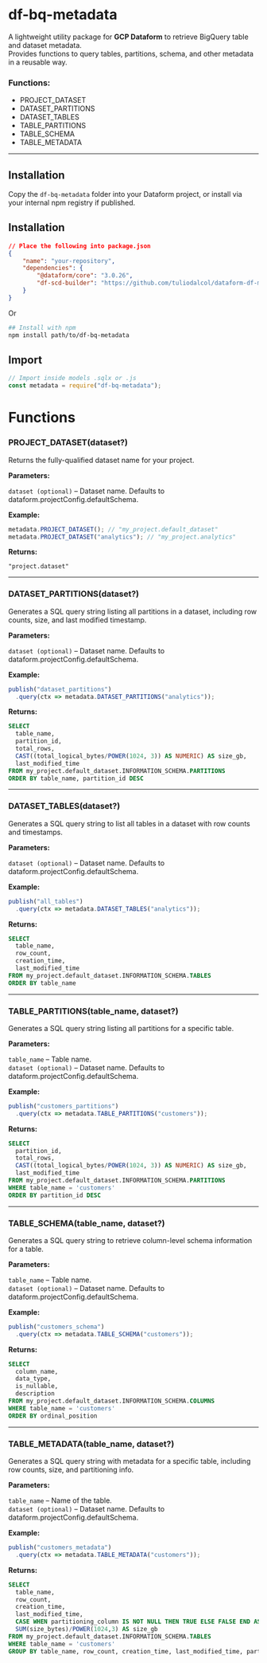# df-bq-metadata

A lightweight utility package for **GCP Dataform** to retrieve BigQuery table and dataset metadata.  
Provides functions to query tables, partitions, schema, and other metadata in a reusable way.

### Functions:
- PROJECT_DATASET
- DATASET_PARTITIONS
- DATASET_TABLES
- TABLE_PARTITIONS
- TABLE_SCHEMA
- TABLE_METADATA

---

## Installation

Copy the `df-bq-metadata` folder into your Dataform project, or install via your internal npm registry if published.



## Installation

```json
// Place the following into package.json
{
    "name": "your-repository",
    "dependencies": {
        "@dataform/core": "3.0.26",
        "df-scd-builder": "https://github.com/tuliodalcol/dataform-df-metadata/archive/refs/tags/v1.0.0.tar.gz"
    }
}
```

Or

```bash
## Install with npm
npm install path/to/df-bq-metadata
```

## Import 

```js
// Import inside models .sqlx or .js
const metadata = require("df-bq-metadata");
```


# Functions 

### PROJECT_DATASET(dataset?)

Returns the fully-qualified dataset name for your project.

**Parameters:**

`dataset (optional)` – Dataset name. Defaults to dataform.projectConfig.defaultSchema.

**Example:**

```js
metadata.PROJECT_DATASET(); // "my_project.default_dataset"
metadata.PROJECT_DATASET("analytics"); // "my_project.analytics"
```

**Returns:**

```
"project.dataset"
```

---

### DATASET_PARTITIONS(dataset?)

Generates a SQL query string listing all partitions in a dataset, including row counts, size, and last modified timestamp.

**Parameters:**

`dataset (optional)` – Dataset name. Defaults to dataform.projectConfig.defaultSchema.

**Example:**

```js
publish("dataset_partitions")
  .query(ctx => metadata.DATASET_PARTITIONS("analytics"));
```

**Returns:**

```sql
SELECT 
  table_name,	
  partition_id,	
  total_rows,	
  CAST((total_logical_bytes/POWER(1024, 3)) AS NUMERIC) AS size_gb,
  last_modified_time
FROM my_project.default_dataset.INFORMATION_SCHEMA.PARTITIONS
ORDER BY table_name, partition_id DESC
```

---

### DATASET_TABLES(dataset?)

Generates a SQL query string to list all tables in a dataset with row counts and timestamps.

**Parameters:**

`dataset (optional)` – Dataset name. Defaults to dataform.projectConfig.defaultSchema.

**Example:**

```js
publish("all_tables")
  .query(ctx => metadata.DATASET_TABLES("analytics"));
```

**Returns:**

```sql
SELECT 
  table_name, 
  row_count, 
  creation_time, 
  last_modified_time
FROM my_project.default_dataset.INFORMATION_SCHEMA.TABLES
ORDER BY table_name
```

---

### TABLE_PARTITIONS(table_name, dataset?)

Generates a SQL query string listing all partitions for a specific table.

**Parameters:**

`table_name` – Table name.  
`dataset (optional)` – Dataset name. Defaults to dataform.projectConfig.defaultSchema.

**Example:**

```js
publish("customers_partitions")
  .query(ctx => metadata.TABLE_PARTITIONS("customers"));
```

**Returns:**

```sql
SELECT 
  partition_id,
  total_rows,
  CAST((total_logical_bytes/POWER(1024, 3)) AS NUMERIC) AS size_gb,
  last_modified_time
FROM my_project.default_dataset.INFORMATION_SCHEMA.PARTITIONS
WHERE table_name = 'customers'
ORDER BY partition_id DESC
```

---

### TABLE_SCHEMA(table_name, dataset?)

Generates a SQL query string to retrieve column-level schema information for a table.

**Parameters:**

`table_name` – Table name.  
`dataset (optional)` – Dataset name. Defaults to dataform.projectConfig.defaultSchema.

**Example:**

```js
publish("customers_schema")
  .query(ctx => metadata.TABLE_SCHEMA("customers"));
```

**Returns:**

```sql
SELECT 
  column_name,
  data_type,
  is_nullable,
  description
FROM my_project.default_dataset.INFORMATION_SCHEMA.COLUMNS
WHERE table_name = 'customers'
ORDER BY ordinal_position
```

---

### TABLE_METADATA(table_name, dataset?)

Generates a SQL query string with metadata for a specific table, including row counts, size, and partitioning info.

**Parameters:**

`table_name` – Name of the table.  
`dataset (optional)` – Dataset name. Defaults to dataform.projectConfig.defaultSchema.

**Example:**

```js
publish("customers_metadata")
  .query(ctx => metadata.TABLE_METADATA("customers"));
```

**Returns:**

```sql
SELECT 
  table_name,
  row_count,
  creation_time,
  last_modified_time,
  CASE WHEN partitioning_column IS NOT NULL THEN TRUE ELSE FALSE END AS is_partitioned,
  SUM(size_bytes)/POWER(1024,3) AS size_gb
FROM my_project.default_dataset.INFORMATION_SCHEMA.TABLES
WHERE table_name = 'customers'
GROUP BY table_name, row_count, creation_time, last_modified_time, partitioning_column
```
